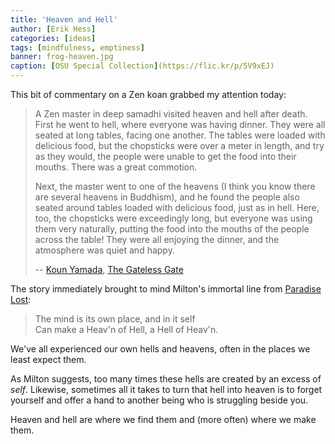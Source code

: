 ```yaml
---
title: 'Heaven and Hell'
author: [Erik Hess]
categories: [ideas]
tags: [mindfulness, emptiness]
banner: frog-heaven.jpg
caption: [OSU Special Collection](https://flic.kr/p/5V9xEJ)
---
```


This bit of commentary on a Zen koan grabbed my attention today:

> A Zen master in deep samadhi visited heaven and hell after death. First he went to hell, where everyone was having dinner. They were all seated at long tables, facing one another. The tables were loaded with delicious food, but the chopsticks were over a meter in length, and try as they would, the people were unable to get the food into their mouths. There was a great commotion. 
> 
> Next, the master went to one of the heavens (I think you know there are several heavens in Buddhism), and he found the people also seated around tables loaded with delicious food, just as in hell. Here, too, the chopsticks were exceedingly long, but everyone was using them very naturally, putting the food into the mouths of the people across the table! They were all enjoying the dinner, and the atmosphere was quiet and happy.
> 
> -- [Koun Yamada](https://en.wikipedia.org/wiki/Yamada_Koun), [The Gateless Gate](http://www.amazon.com/gp/product/0861713826?keywords=the%20Gateless%20gate&qid=1448075165&ref_=sr_1_1&sr=8-1)

The story immediately brought to mind Milton's immortal line from [Paradise Lost](https://www.dartmouth.edu/~milton/reading_room/pl/book_1/text.shtml):

> The mind is its own place, and in it self  
Can make a Heav'n of Hell, a Hell of Heav'n.

We've all experienced our own hells and heavens, often in the places we least expect them. 

As Milton suggests, too many times these hells are created by an excess of *self*. Likewise, sometimes all it takes to turn that hell into heaven is to forget yourself and offer a hand to another being who is struggling beside you. 

Heaven and hell are where we find them and (more often) where we make them.